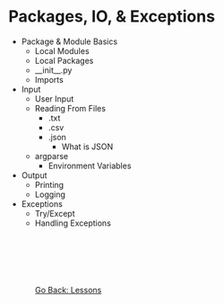 # Packages, IO, & Exceptions
* Package & Module Basics
    * Local Modules
    * Local Packages
    * \_\_init__.py 
    * Imports
* Input
    * User Input
    * Reading From Files
        * .txt
        * .csv
        * .json
            * What is JSON
    * argparse
        * Environment Variables
* Output
    * Printing
    * Logging 
* Exceptions
    * Try/Except
    * Handling Exceptions
\
\
\
\
\
\
\
[Go Back: Lessons](../README.md)